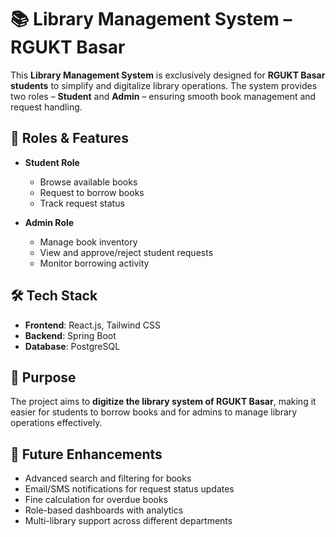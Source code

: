 # 📚 Library Management System – RGUKT Basar  

This **Library Management System** is exclusively designed for **RGUKT Basar students** to simplify and digitalize library operations. The system provides two roles – **Student** and **Admin** – ensuring smooth book management and request handling.  

## 🔑 Roles & Features  

- **Student Role**  
  - Browse available books  
  - Request to borrow books  
  - Track request status  

- **Admin Role**  
  - Manage book inventory  
  - View and approve/reject student requests  
  - Monitor borrowing activity  

## 🛠 Tech Stack  

- **Frontend**: React.js, Tailwind CSS  
- **Backend**: Spring Boot  
- **Database**: PostgreSQL  

## 🎯 Purpose  

The project aims to **digitize the library system of RGUKT Basar**, making it easier for students to borrow books and for admins to manage library operations effectively.  

## 🚀 Future Enhancements  

- Advanced search and filtering for books  
- Email/SMS notifications for request status updates  
- Fine calculation for overdue books  
- Role-based dashboards with analytics  
- Multi-library support across different departments  
